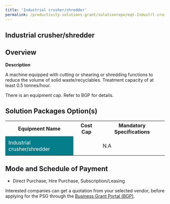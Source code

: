 ```yaml
---
title: 'Industrial crusher/shredder'
permalink: /productivity-solutions-grant/solutionrepo/eqt-Industrl-crushrshrddr-Envronmntl-Srvcs
---
```


## Industrial crusher/shredder

## Overview

**Description**

A machine equipped with cutting or shearing or shredding functions to reduce the volume of solid waste/recyclables. Treatment capacity of at least 0.5 tonnes/hour.

There is an equipment cap. Refer to BGP for details.

## Solution Packages Option(s)

<table>
<tr>
<th><b>Equipment Name</b></th>
<th><b>Cost Cap</b></th>
<th><b>Mandatory Specifications</b></th>
</tr>
<tr>
<td style='padding: 10px; background-color: #037E8A; color: #FFFFFF;'>Industrial crusher/shredder</td>
<td style='padding: 10px;'></td>
<td style='padding: 10px;'>N.A</td>
</tr>
</table>

## Mode and Schedule of Payment

 - Direct Purchase, Hire Purchase, Subscription/Leasing

Interested companies can get a quotation from your selected vendor, before applying for the PSG through the <a href='https://www.businessgrants.gov.sg/' target='_blank' rel='noopener'>Business Grant Portal (BGP)</a>.

<script src="/jquery/resize-tables.js"></script>
